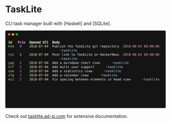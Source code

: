 # TaskLite

CLI task manager built with [Haskell] and [SQLite].

<img
  src='screenshots/withtag.svg'
  alt="Screenshot of all TaskLite related tasks in the maintainer's database"
  width='600'
/>

Check out [tasklite.ad-si.com] for extensive documentation.

[tasklite.ad-si.com]: http://tasklite.ad-si.com
